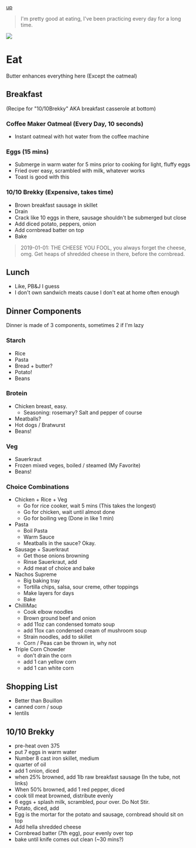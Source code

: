 [up](../../../index.md)

> I'm pretty good at eating, I've been practicing every day for a long time.

![](https://elvino.co.uk/wp-content/uploads/2016/03/Food-banner.jpg)

# Eat

Butter enhances everything here (Except the oatmeal)

## Breakfast

(Recipe for "10/10Brekky" AKA breakfast casserole at bottom)

### Coffee Maker Oatmeal (Every Day, 10 seconds)

- Instant oatmeal with hot water from the coffee machine

### Eggs (15 mins)

- Submerge in warm water for 5 mins prior to cooking for light, fluffy eggs
- Fried over easy, scrambled with milk, whatever works
- Toast is good with this

### 10/10 Brekky (Expensive, takes time)

- Brown breakfast sausage in skillet
- Drain
- Crack like 10 eggs in there, sausage shouldn't be submerged but close
- Add diced potato, peppers, onion
- Add cornbread batter on top
- Bake

> 2019-01-01: THE CHEESE YOU FOOL, you always forget the cheese, omg. Get heaps of shredded cheese in there, before the cornbread.

## Lunch

- Like, PB&J I guess
- I don't own sandwich meats cause I don't eat at home often enough

## Dinner Components

Dinner is made of 3 components, sometimes 2 if I'm lazy

### Starch

- Rice
- Pasta
- Bread + butter?
- Potato!
- Beans

### Brotein

- Chicken breast, easy.
	- Seasoning: rosemary? Salt and pepper of course
- Meatballs?
- Hot dogs / Bratwurst
- Beans!

### Veg

- Sauerkraut
- Frozen mixed veges, boiled / steamed (My Favorite)
- Beans!

### Choice Combinations

- Chicken + Rice + Veg
	- Go for rice cooker, wait 5 mins (This takes the longest)
	- Go for chicken, wait until almost done
	- Go for boiling veg (Done in like 1 min)
- Pasta
	- Boil Pasta
	- Warm Sauce
	- Meatballs in the sauce? Okay.
- Sausage + Sauerkraut
	- Get those onions browning
	- Rinse Sauerkraut, add
	- Add meat of choice and bake
- Nachos Supreme
	- Big baking tray
	- Tortilla chips, salsa, sour creme, other toppings
	- Make layers for days
	- Bake
- ChilliMac
	- Cook elbow noodles
	- Brown ground beef and onion
	- add 11oz can condensed tomato soup
	- add 11ox can condensed cream of mushroom soup
	- Strain noodles, add to skillet
	- Corn / Peas can be thrown in, why not
- Triple Corn Chowder
	- don't drain the corn
	- add 1 can yellow corn
	- add 1 can white corn

## Shopping List

- Better than Bouillon
- canned corn / soup
- lentils

## 10/10 Brekky

- pre-heat oven 375
- put 7 eggs in warm water
- Number 8 cast iron skillet, medium
- quarter of oil
- add 1 onion, diced
- when 25% browned, add 1lb raw breakfast sausage (In the tube, not links)
- When 50% browned, add 1 red pepper, diced
- cook till meat browned, distribute evenly
- 6 eggs + splash milk, scrambled, pour over. Do Not Stir.
- Potato, diced, add
- Egg is the mortar for the potato and sausage, cornbread should sit on top
- Add hella shredded cheese
- Cornbread batter (7th egg), pour evenly over top
- bake until knife comes out clean (~30 mins?)
